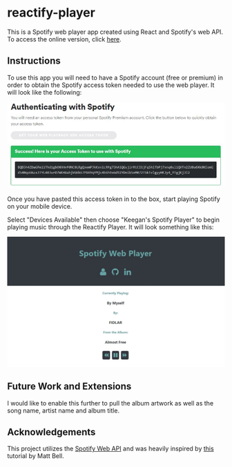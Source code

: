 # reactify-player
This is a Spotify web player app created using React and Spotify's web API. To access the online version, click [here](https://keeganosler.github.io/reactify-player).

## Instructions
To use this app you will need to have a Spotify account (free or premium) in order to obtain the Spotify access token needed to use the web player.  It will look like the following:

![screenshot](https://github.com/keeganosler/reactify-player/blob/master/auth.JPG)

Once you have pasted this access token in to the box, start playing Spotify on your mobile device.

Select "Devices Available" then choose "Keegan's Spotify Player" to begin playing music through the Reactify Player. It will look something like this:

![screenshot](https://github.com/keeganosler/reactify-player/blob/master/webplayer.JPG)

## Future Work and Extensions
I would like to enable this further to pull the album artwork as well as the song name, artist name and album title.

## Acknowledgements

This project utilizes the [Spotify Web API](https://developer.spotify.com/documentation/web-api/) and was heavily inspired by [this](https://mbell.me/blog/2017-12-29-react-spotify-playback-api/) tutorial by Matt Bell.
